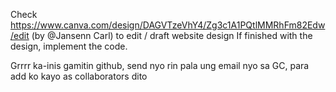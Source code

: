 Check https://www.canva.com/design/DAGVTzeVhY4/Zg3c1A1PQtlMMRhFm82Edw/edit (by @Jansenn Carl) to edit / draft website design
If finished with the design, implement the code. 

Grrrr ka-inis gamitin github, send nyo rin pala ung email nyo sa GC, para add ko kayo as collaborators dito
